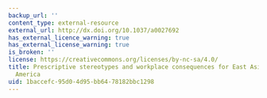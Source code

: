 ```yaml
---
backup_url: ''
content_type: external-resource
external_url: http://dx.doi.org/10.1037/a0027692
has_external_licence_warning: true
has_external_license_warning: true
is_broken: ''
license: https://creativecommons.org/licenses/by-nc-sa/4.0/
title: Prescriptive stereotypes and workplace consequences for East Asians in North
  America
uid: 1baccefc-95d0-4d95-bb64-78182bbc1298
---
```

